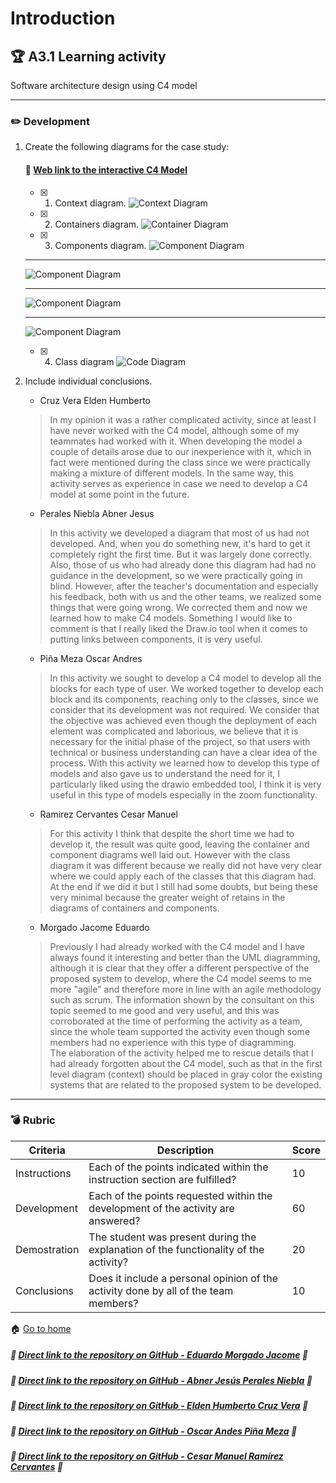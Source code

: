 # Introduction

## :trophy: A3.1 Learning activity

Software architecture design using C4 model

---

### :pencil2: Development

1. Create the following diagrams for the case study:

   #### :page_facing_up: [Web link to the interactive C4 Model ](https://e-smt.atlassian.net/l/c/04xyzZFv)

   - [x] 1. Context diagram.
   ![Context Diagram](../img/A3.3_ContextDiagram.png)
   - [x] 2. Containers diagram.
   ![Container Diagram](../img/A3.3_ContainerDiagram.png)
   - [x] 3. Components diagram.
   ![Component Diagram](../img/A3.3_ComponentDiagram01.png)

   ---
   ![Component Diagram](../img/A3.3_ComponentDiagram02.png)

   ---
   ![Component Diagram](../img/A3.3_ComponentDiagram03.png)

   ---
   ![Component Diagram](../img/A3.3_ComponentDiagram04.png)
   - [x] 4. Class diagram
   ![Code Diagram](../img/A3.3_CodeDiagram.png)

2. Include individual conclusions.

   - Cruz Vera Elden Humberto
    > In my opinion it was a rather complicated activity, since at least I have never worked with the C4 model, although some of my teammates had worked with it. When developing the model a couple of details arose due to our inexperience with it, which in fact were mentioned during the class since we were practically making a mixture of different models. In the same way, this activity serves as experience in case we need to develop a C4 model at some point in the future.

    - Perales Niebla Abner Jesus
    > In this activity we developed a diagram that most of us had not developed. And, when you do something new, it's hard to get it completely right the first time. But it was largely done correctly. Also, those of us who had already done this diagram had had no guidance in the development, so we were practically going in blind. However, after the teacher's documentation and especially his feedback, both with us and the other teams, we realized some things that were going wrong. We corrected them and now we learned how to make C4 models. Something I would like to comment is that I really liked the Draw.io tool when it comes to putting links between components, it is very useful.

    - Piña Meza Oscar Andres
    > In this activity we sought to develop a C4 model to develop all the blocks for each type of user. We worked together to develop each block and its components, reaching only to the classes, since we consider that its development was not required. We consider that the objective was achieved even though the deployment of each element was complicated and laborious, we believe that it is necessary for the initial phase of the project, so that users with technical or business understanding can have a clear idea of the process. With this activity we learned how to develop this type of models and also gave us to understand the need for it, I particularly liked using the drawio embedded tool, I think it is very useful in this type of models especially in the zoom functionality.

    - Ramirez Cervantes Cesar Manuel
    > For this activity I think that despite the short time we had to develop it, the result was quite good, leaving the container and component diagrams well laid out. However with the class diagram it was different because we really did not have very clear where we could apply each of the classes that this diagram had. At the end if we did it but I still had some doubts, but being these very minimal because the greater weight of retains in the diagrams of containers and components.

    - Morgado Jacome Eduardo
    > Previously I had already worked with the C4 model and I have always found it interesting and better than the UML diagramming, although it is clear that they offer a different perspective of the proposed system to develop, where the C4 model seems to me more "agile" and therefore more in line with an agile methodology such as scrum. The information shown by the consultant on this topic seemed to me good and very useful, and this was corroborated at the time of performing the activity as a team, since the whole team supported the activity even though some members had no experience with this type of diagramming. <br> The elaboration of the activity helped me to rescue details that I had already forgotten about the C4 model, such as that in the first level diagram (context) should be placed in gray color the existing systems that are related to the proposed system to be developed.

___

### :bomb: Rubric

| Criteria     | Description                                                                                  | Score |
| ------------- | -------------------------------------------------------------------------------------------- | ------- |
| Instructions | Each of the points indicated within the instruction section are fulfilled?            | 10      |  | 5 |
| Development    | Each of the points requested within the development of the activity are answered?     | 60      |
| Demostration  | The student was present during the explanation of the functionality of the activity?            | 20      |
| Conclusions  | Does it include a personal opinion of the activity done by all of the team members? | 10      |

:house: [Go to home](../README.md)

##### :open_file_folder: [Direct link to the repository on GitHub - Eduardo Morgado Jacome](https://github.com/EduardoMJ99/AnalisisAvanzadoSoft_2021-1) :open_file_folder:

##### :open_file_folder: [Direct link to the repository on GitHub - Abner Jesús Perales Niebla](https://github.com/AbnerPerales19/AnalisisAvanzadoDeSoftware_AbnerPerales) :open_file_folder:

##### :open_file_folder: [Direct link to the repository on GitHub - Elden Humberto Cruz Vera](https://github.com/CruzVeraEldenHumberto/Analisis-Avanzado-de-Software-Cruz-Vera) :open_file_folder:

##### :open_file_folder: [Direct link to the repository on GitHub - Oscar Andes Piña Meza](https://github.com/oscarpm96/Analisis-Avanzado-16210567.git) :open_file_folder:

##### :open_file_folder: [Direct link to the repository on GitHub - Cesar Manuel Ramírez Cervantes](https://github.com/CMRamirezC/Analisis_Avanzado-_Software_Ramirez_Cervantes.git) :open_file_folder: